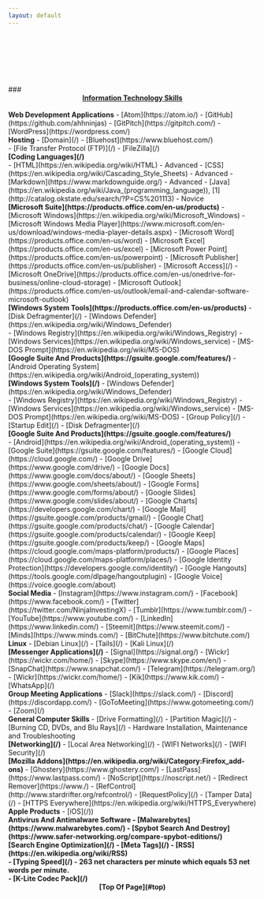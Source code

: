 ```yaml
---
layout: default
---
```

<header></header><br>
<div id="top">
<ul class="nav_menu"><br>
</div>
<section>
<div id="it">
</div>
</section>
<section>
### <u><b><center>Information Technology Skills</u></b></center><br>
<b>Web Development Applications</b>
- [Atom](https://atom.io/)
- [GitHub](https://github.com/ahhninjas)
- [GitPitch](https://gitpitch.com/)
- [WordPress](https://wordpress.com/)<br>
</section>
<section>
<b>Hosting</b>
- [Domain](/)
- [Bluehost](https://www.bluehost.com/)<br>
- [File Transfer Protocol (FTP)](/)
- [FileZilla](/)
</section>
<section>
<b>[Coding Languages](/)</b></br>
- [HTML](https://en.wikipedia.org/wiki/HTML) - Advanced
- [CSS](https://en.wikipedia.org/wiki/Cascading_Style_Sheets) - Advanced
- [Markdown](https://www.markdownguide.org/) - Advanced
- [Java](https://en.wikipedia.org/wiki/Java_(programming_language)), [1](http://catalog.okstate.edu/search/?P=CS%201113) - Novice<br>
</section>
<section>
<b>[Microsoft Suite](https://products.office.com/en-us/products)</b>
- [Microsoft Windows](https://en.wikipedia.org/wiki/Microsoft_Windows)
- [Microsoft Windows Media Player](https://www.microsoft.com/en-us/download/windows-media-player-details.aspx)
- [Microsoft Word](https://products.office.com/en-us/word)
- [Microsoft Excel](https://products.office.com/en-us/excel)
- [Microsoft Power Point](https://products.office.com/en-us/powerpoint)
- [Microsoft Publisher](https://products.office.com/en-us/publisher)
- [Microsoft Access](/)
- [Microsoft OneDrive](https://products.office.com/en-us/onedrive-for-business/online-cloud-storage)
- [Microsoft Outlook](https://products.office.com/en-us/outlook/email-and-calendar-software-microsoft-outlook)<br>
</section>
<section>
<b>[Windows System Tools](https://products.office.com/en-us/products)</b>
- [Disk Defragmenter](/)
- [Windows Defender](https://en.wikipedia.org/wiki/Windows_Defender)<br>
- [Windows Registry](https://en.wikipedia.org/wiki/Windows_Registry)
- [Windows Services](https://en.wikipedia.org/wiki/Windows_service)
- [MS-DOS Prompt](https://en.wikipedia.org/wiki/MS-DOS)<br>
</section>
<section>
<b>[Google Suite And Products](https://gsuite.google.com/features/)</b>
- [Android Operating System](https://en.wikipedia.org/wiki/Android_(operating_system))
</section>
<section>
<b>[Windows System Tools](/)</b>
- [Windows Defender](https://en.wikipedia.org/wiki/Windows_Defender)<br>
- [Windows Registry](https://en.wikipedia.org/wiki/Windows_Registry)
- [Windows Services](https://en.wikipedia.org/wiki/Windows_service)
- [MS-DOS Prompt](https://en.wikipedia.org/wiki/MS-DOS)
- [Group Policy](/)
- [Startup Edit](/)
- [Disk Defragmenter](/)<br>
</section>
<section>
<b>[Google Suite And Products](https://gsuite.google.com/features/)</b></br>
- [Android](https://en.wikipedia.org/wiki/Android_(operating_system))
- [Google Suite](https://gsuite.google.com/features/)
- [Google Cloud](https://cloud.google.com/)
- [Google Drive](https://www.google.com/drive/)
- [Google Docs](https://www.google.com/docs/about/)
- [Google Sheets](https://www.google.com/sheets/about/)
- [Google Forms](https://www.google.com/forms/about/)
- [Google Slides](https://www.google.com/slides/about/)
- [Google Charts](https://developers.google.com/chart/)
- [Google Mail](https://gsuite.google.com/products/gmail/)
- [Google Chat](https://gsuite.google.com/products/chat/)
- [Google Calendar](https://gsuite.google.com/products/calendar/)
- [Google Keep](https://gsuite.google.com/products/keep/)
- [Google Maps](https://cloud.google.com/maps-platform/products/)
- [Google Places](https://cloud.google.com/maps-platform/places/)
- [Google Identity Protection](https://developers.google.com/identity/)
- [Google Hangouts](https://tools.google.com/dlpage/hangoutplugin)
- [Google Voice](https://voice.google.com/about)<br>
</section>
<section>
<b>Social Media</b>
- [Instagram](https://www.instagram.com/)
- [Facebook](https://www.facebook.com/)
- [Twitter](https://twitter.com/NinjaInvestingX)
- [Tumblr](https://www.tumblr.com/)
- [YouTube](https://www.youtube.com/)
- [LinkedIn](https://www.linkedin.com/)
- [Steemit](https://www.steemit.com/)
- [Minds](https://www.minds.com/)
- [BitChute](https://www.bitchute.com/)<br>
</section>
<section>
<b>Linux</b>
- [Debian Linux](/)
- [Tails](/)
- [Kali Linux](/)
</section>
<section>
<b>[Messenger Applications](/)</b>
- [Signal](https://signal.org/)
- [Wickr](https://wickr.com/home/)
- [Skype](https://www.skype.com/en/)
- [SnapChat](https://www.snapchat.com/)
- [Telegram](https://telegram.org/)
- [Wickr](https://wickr.com/home/)
- [Kik](https://www.kik.com/)
- [WhatsApp](/)<br>
</section>
<section>
<b>Group Meeting Applications</b>
- [Slack](https://slack.com/)
- [Discord](https://discordapp.com/)
- [GoToMeeting](https://www.gotomeeting.com/)
- [Zoom](/)<br>
</section>
<section>
<b>General Computer Skills</b>
- [Drive Formatting](/)
- [Partition Magic](/)
- [Burning CD, DVDs, and Blu Rays](/)
- Hardware Installation, Maintenance and Troubleshooting
</section>
<section>
<b>[Networking](/)</b>
- [Local Area Networking](/)
- [WIFI Networks](/)
- [WIFI Security](/)<br>
</section>
<section>
<b>[Mozilla Addons](https://en.wikipedia.org/wiki/Category:Firefox_add-ons)</b>
- [Ghostery](https://www.ghostery.com/)
- [LastPass](https://www.lastpass.com/)
- [NoScript](https://noscript.net/)
- [Redirect Remover](https://www./)
- [RefControl](http://www.stardrifter.org/refcontrol/)
- [RequestPolicy](/)
- [Tamper Data](/)
- [HTTPS Everywhere](https://en.wikipedia.org/wiki/HTTPS_Everywhere)<br>
</section>
<b>Apple Products</b>
- [iOS](/))
<section>
<b>Antivirus And Antimalware Software<b>
- [Malwarebytes](https://www.malwarebytes.com/)
- [Spybot Search And Destroy](https://www.safer-networking.org/compare-spybot-editions/)<br>
</section>
<section>
[Search Engine Optimization](/)
- [Meta Tags](/)
- [RSS](https://en.wikipedia.org/wiki/RSS)<br>
</section>
<section>
- [Typing Speed](/) - 263 net characters per minute which equals 53 net words per minute.<br>
</section>
<section>
- [K-Lite Codec Pack](/)
<section><div>
<footer><center>[Top Of Page](#top)<br></center></footer>
</div></section>
